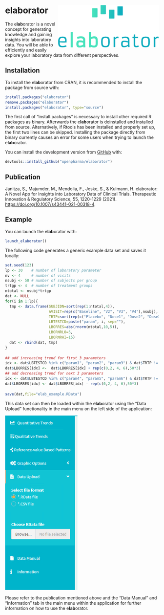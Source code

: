 
# e**lab**orator <a href='https://github.com/openpharma/elaborator'><img src='man/figures/eLaborator_logo.png' align="right" height="139" /></a>

The e**lab**orator is a novel concept for generating knowledge and
gaining insights into laboratory data. You will be able to efficiently
and easily explore your laboratory data from different perspectives.

## Installation

To install the e**lab**orator from CRAN, it is recommended to install
the package from source with:

``` r
install.packages("elaborator")
remove.packages("elaborator")
install.packages("elaborator", type="source")
```

The first call of “install.packages” is necessary to install other
required R packages as binary. Afterwards the e**lab**orator is
deinstalled and installed from source. Alternatively, if Rtools has been
installed and properly set up, the first two lines can be skipped.
Installing the package directly from binary currently causes an error
for some users when trying to launch the e**lab**orator.

You can install the development version from
[GitHub](https://github.com/) with:

``` r
devtools::install_github("openpharma/elaborator")
```

## Publication

Janitza, S., Majumder, M., Mendolia, F., Jeske, S., & Kulmann, H.
elaborator: A Novel App for Insights into Laboratory Data of Clinical
Trials. Therapeutic Innovation & Regulatory Science, 55, 1220-1229
(2021). <https://doi.org/10.1007/s43441-021-00318-4>.

## Example

You can launch the e**lab**orator with:

``` r
launch_elaborator()
```

The following code generates a generic example data set and saves it
locally:

``` r
set.seed(123)
lp <- 30    # number of laboratory parameter
nv <- 4     # number of visits
nsubj <- 50 # number of subjects per group
trtgp <- 4  # number of treatment groups
ntotal <- nsubj*trtgp
dat <- NULL
for(i in 1:lp){
  tmp <- data.frame(SUBJIDN=sort(rep(1:ntotal,4)),
                    AVISIT=rep(c("Baseline", "V2", "V3", "V4"),nsubj),
                    TRTP=sort(rep(c("Placebo", "Dose1", "Dose2", "Dose3"),ntotal)),
                    LBTESTCD=paste("param", i, sep=""),
                    LBORRES=abs(rnorm(ntotal,10,5)),
                    LBORNRLO=5,
                    LBORNRHI=15)
  dat <- rbind(dat, tmp)
}

## add increasing trend for first 3 parameters
idx <- dat$LBTESTCD %in% c("param1", "param2", "param3") & dat$TRTP != "Placebo"
dat$LBORRES[idx] <-  dat$LBORRES[idx] + rep(c(0,2, 4, 6),50*3)
## add decreasing trend for next 3 parameters
idx <- dat$LBTESTCD %in% c("param4", "param5", "param6") & dat$TRTP != "Placebo"
dat$LBORRES[idx] <- dat$LBORRES[idx] - rep(c(0,2, 4, 6),50*3)

save(dat,file="elab_example.RData")
```

This data set can then be loaded within the e**lab**orator using the
“Data Upload” functionality in the main menu on the left side of the
application:

<img src='man/figures/data_upload.png'/>

Please refer to the publication mentioned above and the “Data Manual”
and “Information” tab in the main menu within the application for
further information on how to use the e**lab**orator.
